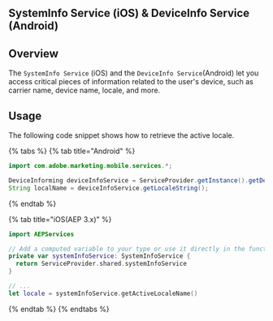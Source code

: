 ## SystemInfo Service (iOS) & DeviceInfo Service (Android)

## Overview

The `SystemInfo Service` (iOS) and the `DeviceInfo Service`(Android) let you access critical pieces of information related to the user's device, such as carrier name, device name, locale, and more. 

## Usage

The following code snippet shows how to retrieve the active locale.

{% tabs %}
{% tab title="Android" %}

```java
import com.adobe.marketing.mobile.services.*;

DeviceInforming deviceInfoService = ServiceProvider.getInstance().getDeviceInfoService();
String localName = deviceInfoService.getLocaleString();
```

{% endtab %}

{% tab title="iOS(AEP 3.x)" %}

```swift
import AEPServices

// Add a computed variable to your type or use it directly in the function where required
private var systemInfoService: SystemInfoService {
  return ServiceProvider.shared.systemInfoService
}

// ...
let locale = systemInfoService.getActiveLocaleName()
```

{% endtab %}
{% endtabs %}
